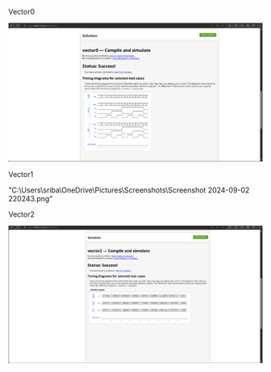 Vector0

![alt text](<Screenshot 2024-09-02 220016.jpg>)

Vector1

"C:\Users\sriba\OneDrive\Pictures\Screenshots\Screenshot 2024-09-02 220243.png"

Vector2

![alt text](<Screenshot 2024-09-02 220414-1.png>)
